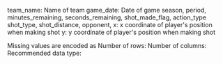 team_name: Name of team 
game_date: Date of game
season,
period,
minutes_remaining,
seconds_remaining,
shot_made_flag,
action_type
shot_type,
shot_distance,
opponent,
x: x coordinate of player's position when making shot 
y: y coordinate of player's position when making shot

Missing values are encoded as
Number of rows:
Number of columns:
Recommended data type: